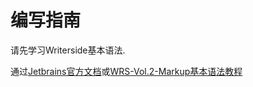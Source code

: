 # 编写指南

请先学习Writerside基本语法.

通过[Jetbrains官方文档](https://www.jetbrains.com/help/writerside/markup-reference.html)或[WRS-Vol.2-Markup基本语法教程](https://www.bilibili.com/read/cv28580394)